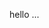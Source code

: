 hello
...

<!---
ratliffi/ratliffi is a ✨ special ✨ repository because its `README.md` (this file) appears on your GitHub profile.
You can click the Preview link to take a look at your changes.
--->
